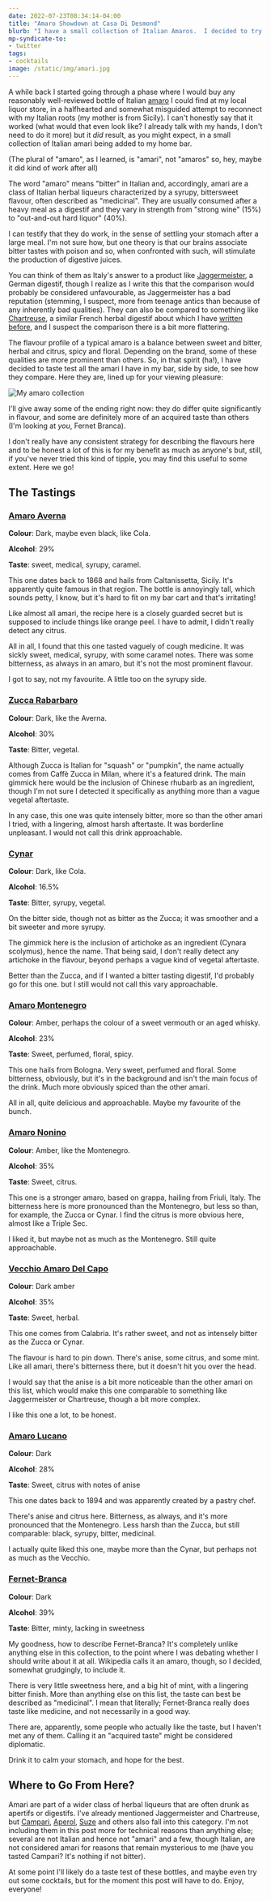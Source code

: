 ```yaml
---
date: 2022-07-23T08:34:14-04:00
title: "Amaro Showdown at Casa Di Desmond"
blurb: "I have a small collection of Italian Amaros.  I decided to try them all"
mp-syndicate-to:
- twitter
tags: 
- cocktails
image: /static/img/amari.jpg
---
```


A while back I started going through a phase where I would buy any
reasonably well-reviewed bottle of Italian [amaro][1] I could find at my
local liquor store, in a halfhearted and somewhat misguided attempt to
reconnect with my Italian roots (my mother is from Sicily).  I can't
honestly say that it worked (what would that even look like?  I already talk
with my hands, I don't need to do it more) but it *did* result, as you might
expect, in a small collection of Italian amari being added to my home bar.

(The plural of "amaro", as I learned, is "amari", not "amaros" so, hey,
maybe it did kind of work after all)

The word "amaro" means "bitter" in Italian and, accordingly, amari are a
class of Italian herbal liqueurs characterized by a syrupy, bittersweet
flavour, often described as "medicinal".  They are usually consumed after a
heavy meal as a digestif and they vary in strength from "strong wine" (15%)
to "out-and-out hard liquor" (40%).

I can testify that they do work, in the sense of settling your stomach after
a large meal.  I'm not sure how, but one theory is that our brains associate
bitter tastes with poison and so, when confronted with such, will stimulate
the production of digestive juices.

You can think of them as Italy's answer to a product like
[Jaggermeister][2], a German digestif, though I realize as I write this that
the comparison would probably be considered unfavourable, as Jaggermeister
has a bad reputation (stemming, I suspect, more from teenage antics than
because of any inherently bad qualities).  They can also be compared to
something like [Chartreuse][3], a similar French herbal digestif about which
I have [written before][4], and I suspect the comparison there is a bit more
flattering.

The flavour profile of a typical amaro is a balance between sweet and
bitter, herbal and citrus, spicy and floral.  Depending on the brand, some
of these qualities are more prominent than others.  So, in that spirit
(ha!), I have decided to taste test all the amari I have in my bar, side by
side, to see how they compare.  Here they are, lined up for your viewing
pleasure:

<img src="/static/img/amari.jpg"
     alt="My amaro collection"
     class="u-featured entry__photo image"/>

I'll give away some of the ending right now: they do differ quite
significantly in flavour, and some are definitely more of an acquired taste
than others (I'm looking at *you*, Fernet Branca).

I don't really have any consistent strategy for describing the flavours here
and to be honest a lot of this is for my benefit as much as anyone's but,
still, if you've never tried this kind of tipple, you may find this
useful to some extent.  Here we go!

## The Tastings

### [Amaro Averna][5]

**Colour**: Dark, maybe even black, like Cola.

**Alcohol**: 29%

**Taste**: sweet, medical, syrupy, caramel.

This one dates back to 1868 and hails from Caltanissetta, Sicily.  It's
apparently quite famous in that region.  The bottle is annoyingly tall,
which sounds petty, I know, but it's hard to fit on my bar cart and that's
irritating!

Like almost all amari, the recipe here is a closely guarded secret but is
supposed to include things like orange peel.  I have to admit, I didn't
really detect any citrus.

All in all, I found that this one tasted vaguely of cough medicine.  It was
sickly sweet, medical, syrupy, with some caramel notes.  There was some
bitterness, as always in an amaro, but it's not the most prominent flavour.

I got to say, not my favourite.  A little too on the syrupy side.

### [Zucca Rabarbaro][6]

**Colour**: Dark, like the Averna.

**Alcohol**: 30%

**Taste**: Bitter, vegetal.

Although Zucca is Italian for "squash" or "pumpkin", the name actually comes
from Caffè Zucca in Milan, where it's a featured drink.  The main gimmick
here would be the inclusion of Chinese rhubarb as an ingredient, though I'm
not sure I detected it specifically as anything more than a vague vegetal
aftertaste.
 
In any case, this one was quite intensely bitter, more so than the other
amari I tried, with a lingering, almost harsh aftertaste.  It was borderline
unpleasant.  I would not call this drink approachable.

### [Cynar][7]

**Colour**: Dark, like Cola.

**Alcohol**: 16.5%

**Taste**: Bitter, syrupy, vegetal.

On the bitter side, though not as bitter as the Zucca; it was smoother and a
bit sweeter and more syrupy.

The gimmick here is the inclusion of artichoke as an ingredient (Cynara
scolymus), hence the name.  That being said, I don't really detect any
artichoke in the flavour, beyond perhaps a vague kind of vegetal aftertaste.

Better than the Zucca, and if I wanted a bitter tasting digestif, I'd
probably go for this one. but I still would not call this vary approachable.

### [Amaro Montenegro][8]

**Colour**: Amber, perhaps the colour of a sweet vermouth or an aged whisky.

**Alcohol**: 23%

**Taste**: Sweet, perfumed, floral, spicy.

This one hails from Bologna. Very sweet, perfumed and floral.  Some
bitterness, obviously, but it's in the background and isn't the main focus
of the drink.  Much more obviously spiced than the other amari.

All in all, quite delicious and approachable.  Maybe my favourite of the
bunch.

### [Amaro Nonino][9]

**Colour**: Amber, like the Montenegro.

**Alcohol**: 35%

**Taste**: Sweet, citrus.

This one is a stronger amaro, based on grappa, hailing from Friuli, Italy.
The bitterness here is more pronounced than the Montenegro, but less so
than, for example, the Zucca or Cynar.  I find the citrus is more obvious
here, almost like a Triple Sec.

I liked it, but maybe not as much as the Montenegro.  Still quite
approachable.

### [Vecchio Amaro Del Capo][10]

**Colour**: Dark amber

**Alcohol**: 35%

**Taste**: Sweet, herbal.

This one comes from Calabria.  It's rather sweet, and not as intensely
bitter as the Zucca or Cynar.

The flavour is hard to pin down.  There's anise, some citrus, and some mint.
Like all amari, there's bitterness there, but it doesn't hit you over the
head.

I would say that the anise is a bit more noticeable than the other amari on
this list, which would make this one comparable to something like
Jaggermeister or Chartreuse, though a bit more complex.

I like this one a lot, to be honest.

### [Amaro Lucano][11]

**Colour**: Dark

**Alcohol**: 28%

**Taste**: Sweet, citrus with notes of anise

This one dates back to 1894 and was apparently created by a pastry chef.

There's anise and citrus here.  Bitterness, as always, and it's more
pronounced that the Montenegro.  Less harsh than the Zucca, but still
comparable: black, syrupy, bitter, medicinal.

I actually quite liked this one, maybe more than the Cynar, but perhaps not
as much as the Vecchio.

### [Fernet-Branca][12]

**Colour**: Dark

**Alcohol**: 39%

**Taste**:  Bitter, minty, lacking in sweetness

My goodness, how to describe Fernet-Branca?  It's completely unlike anything
else in this collection, to the point where I was debating whether I should
write about it at all.  Wikipedia calls it an amaro, though, so I decided,
somewhat grudgingly, to include it.

There is very little sweetness here, and a big hit of mint, with a lingering
bitter finish.  More than anything else on this list, the taste can best be
described as "medicinal".  I mean that literally; Fernet-Branca really does
taste like medicine, and not necessarily in a good way.

There are, apparently, some people who actually like the taste, but I
haven't met any of them.  Calling it an "acquired taste" might be
considered diplomatic.

Drink it to calm your stomach, and hope for the best.

## Where to Go From Here?

Amari are part of a wider class of herbal liqueurs that are often drunk as
apertifs or digestifs.  I've already mentioned Jaggermeister and Chartreuse,
but [Campari][13], [Aperol][14], [Suze][15] and others also fall into this
category.  I'm not including them in this post more for technical reasons
than anything else; several are not Italian and hence not "amari" and a few,
though Italian, are not considered amari for reasons that remain mysterious
to me (have you tasted Campari?  It's nothing if not bitter).

At some point I'll likely do a taste test of these bottles, and maybe even
try out some cocktails, but for the moment this post will have to do.
Enjoy, everyone!

[1]: https://en.wikipedia.org/wiki/Amaro_(liqueur)
[2]: https://en.wikipedia.org/wiki/J%C3%A4germeister
[3]: https://en.wikipedia.org/wiki/Chartreuse_(liqueur)
[4]: /2016/12/31/chartreuse
[5]: https://en.wikipedia.org/wiki/Amaro_Averna
[6]: https://en.wikipedia.org/wiki/Zucca_(aperitif)
[7]: https://en.wikipedia.org/wiki/Cynar
[8]: https://en.wikipedia.org/wiki/Amaro_Montenegro
[9]: https://www.saq.com/en/10999073
[10]: https://www.vecchioamarodelcapo.com/en/
[11]: https://en.wikipedia.org/wiki/Amaro_Lucano
[12]: https://en.wikipedia.org/wiki/Fernet-Branca
[13]: https://en.wikipedia.org/wiki/Campari
[14]: https://en.wikipedia.org/wiki/Aperol
[15]: https://en.wikipedia.org/wiki/Suze_(drink)

